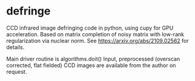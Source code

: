 # defringe
CCD infrared image defringing code in python, using cupy for GPU acceleration. Based on matrix completion of noisy matrix with low-rank regularization via nuclear norm. See https://arxiv.org/abs/2109.02562 for details.

Main driver routine is algorithms.doit()
Input, preprocessed (overscan corrected, flat fielded) CCD images are available from the author on request.
